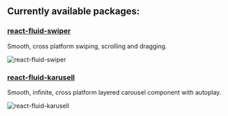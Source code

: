 ## Currently available packages:

### [react-fluid-swiper](packages/react-fluid-swiper)
Smooth, cross platform swiping, scrolling and dragging.

![react-fluid-swiper](https://i.imgur.com/GUSDck5.gif)

### [react-fluid-karusell](packages/react-fluid-carousel)
Smooth, infinite, cross platform layered carousel component with autoplay.

![react-fluid-karusell](https://i.imgur.com/G0IeHCd.gif)
